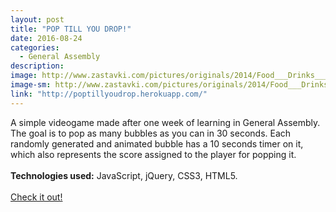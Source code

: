 ```yaml
---
layout: post
title: "POP TILL YOU DROP!"
date: 2016-08-24
categories:
  - General Assembly
description:
image: http://www.zastavki.com/pictures/originals/2014/Food___Drinks_____Bubbles_of_Coca-Cola_081768_.png
image-sm: http://www.zastavki.com/pictures/originals/2014/Food___Drinks_____Bubbles_of_Coca-Cola_081768_.png
link: "http://poptillyoudrop.herokuapp.com/"
---
```

A simple videogame made after one week of learning in General Assembly. The goal is to pop as many bubbles as you can in 30 seconds. Each randomly generated and animated bubble has a 10 seconds timer on it, which also represents the score assigned to the player for popping it.
<br>
<br>
<strong>Technologies used:</strong> JavaScript, jQuery, CSS3, HTML5.
<br>
<br>
<a href="{{ page.link }}" target="\_blank">Check it out!</a>
